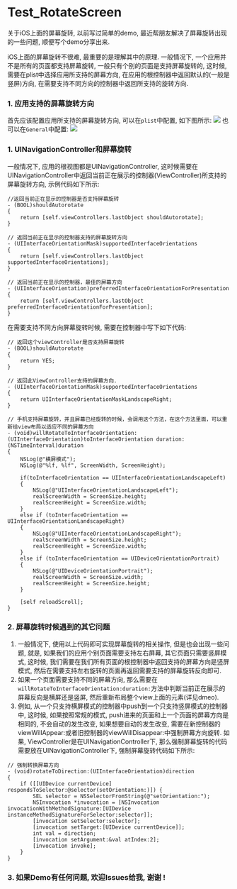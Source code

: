 # Test_RotateScreen
关于iOS上面的屏幕旋转, 以前写过简单的demo, 最近帮朋友解决了屏幕旋转出现的一些问题, 顺便写个demo分享出来. 

iOS上面的屏幕旋转不很难, 最重要的是理解其中的原理. 一般情况下, 一个应用并不是所有的页面都支持屏幕旋转, 一般只有个别的页面是支持屏幕旋转的, 这时候, 需要在plist中选择应用所支持的屏幕方向, 在应用的根控制器中返回默认的(一般是竖屏)方向, 在需要支持不同方向的控制器中返回所支持的旋转方向. 
### 1. 应用支持的屏幕旋转方向
首先应该配置应用所支持的屏幕旋转方向, 可以在`plist`中配置, 如下图所示:
![](http://ww1.sinaimg.cn/large/6281e9fbgw1f1ly40jcbbj20vu04eta3.jpg)
也可以在`General`中配置:
![](http://ww4.sinaimg.cn/large/6281e9fbgw1f1ly8cwpa7j21jw0j6aig.jpg)

### 1. UINavigationController和屏幕旋转
一般情况下, 应用的根视图都是UINavigationController, 这时候需要在UINavigationController中返回当前正在展示的控制器(ViewController)所支持的屏幕旋转方向, 示例代码如下所示:

```
//返回当前正在显示的控制器是否支持屏幕旋转
- (BOOL)shouldAutorotate
{
    return [self.viewControllers.lastObject shouldAutorotate];
}

// 返回当前正在显示的控制器支持的屏幕旋转方向
- (UIInterfaceOrientationMask)supportedInterfaceOrientations
{
    return [self.viewControllers.lastObject supportedInterfaceOrientations];
}

// 返回当前正在显示的控制器，最佳的屏幕方向
- (UIInterfaceOrientation)preferredInterfaceOrientationForPresentation
{
    return [self.viewControllers.lastObject preferredInterfaceOrientationForPresentation];
}

```

在需要支持不同方向屏幕旋转时候, 需要在控制器中写下如下代码:

```
// 返回这个viewController是否支持屏幕旋转
- (BOOL)shouldAutorotate
{
    return YES;
}

// 返回此ViewController支持的屏幕方向.
- (UIInterfaceOrientationMask)supportedInterfaceOrientations
{
    return UIInterfaceOrientationMaskLandscapeRight;
}

// 手机支持屏幕旋转，并且屏幕已经旋转的时候，会调用这个方法，在这个方法里面，可以重新给view布局以适应不同的屏幕方向
- (void)willRotateToInterfaceOrientation:(UIInterfaceOrientation)toInterfaceOrientation duration:(NSTimeInterval)duration
{
    NSLog(@"横屏模式");
    NSLog(@"%lf, %lf", ScreenWidth, ScreenHeight);
    
    if(toInterfaceOrientation == UIInterfaceOrientationLandscapeLeft)
    {
        NSLog(@"UIInterfaceOrientationLandscapeLeft");
        realScreenWidth = ScreenSize.height;
        realScreenHeight = ScreenSize.width;
    }
    else if (toInterfaceOrientation == UIInterfaceOrientationLandscapeRight)
    {
        NSLog(@"UIInterfaceOrientationLandscapeRight");
        realScreenWidth = ScreenSize.height;
        realScreenHeight = ScreenSize.width;
    }
    else if (toInterfaceOrientation == UIDeviceOrientationPortrait)
    {
        NSLog(@"UIDeviceOrientationPortrait");
        realScreenWidth = ScreenSize.width;
        realScreenHeight = ScreenSize.height;
    }
    
    [self reloadScroll];
}
```

### 2. 屏幕旋转时候遇到的其它问题
1. 一般情况下, 使用以上代码即可实现屏幕旋转的相关操作, 但是也会出现一些问题, 就是, 如果我们的应用个别页面需要支持左右屏幕, 其它页面只需要竖屏模式, 这时候, 我们需要在我们所有页面的根控制器中返回支持的屏幕方向是竖屏模式, 然后在需要支持左右旋转的页面再返回需要支持的屏幕旋转反向即可. 
2. 如果一个页面需要支持不同的屏幕方向, 那么需要在 `willRotateToInterfaceOrientation:duration:`方法中判断当前正在展示的屏幕反向是横屏还是竖屏, 然后重新布局整个view上面的元素(详见dmeo).
3. 例如, 从一个只支持横屏模式的控制器中push到一个只支持竖屏模式的控制器中, 这时候, 如果按照常规的模式, push进来的页面和上一个页面的屏幕方向是相同的, 不会自动的发生改变, 如果想要自动的发生改变, 需要在新控制器的viewWillAppear:或者旧控制器的viewWillDisappear:中强制屏幕方向旋转. 如果, ViewController是在UINavigationController下, 那么强制屏幕旋转的代码需要放在UINavigationController下, 强制屏幕旋转代码如下所示:

```
// 强制转换屏幕方向
- (void)rotateToDirection:(UIInterfaceOrientation)direction
{
    if ([[UIDevice currentDevice] respondsToSelector:@selector(setOrientation:)]) {
        SEL selector = NSSelectorFromString(@"setOrientation:");
        NSInvocation *invocation = [NSInvocation invocationWithMethodSignature:[UIDevice instanceMethodSignatureForSelector:selector]];
        [invocation setSelector:selector];
        [invocation setTarget:[UIDevice currentDevice]];
        int val = direction;
        [invocation setArgument:&val atIndex:2];
        [invocation invoke];
    }
}
```
### 3. 如果Demo有任何问题, 欢迎Issues给我, 谢谢 !




